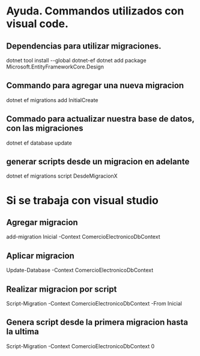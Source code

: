 

# Ayuda. Commandos utilizados con visual code. 

## Dependencias para utilizar migraciones. 
dotnet tool install --global dotnet-ef
dotnet add package Microsoft.EntityFrameworkCore.Design

## Commando para agregar una nueva migracion
dotnet ef migrations add InitialCreate

## Commado para actualizar nuestra base de datos, con las migraciones
dotnet ef database update

## generar scripts desde un migracion en adelante
dotnet ef migrations script DesdeMigracionX

# Si se trabaja con visual studio


## Agregar migracion
add-migration Inicial -Context ComercioElectronicoDbContext

## Aplicar migracion
Update-Database -Context ComercioElectronicoDbContext 

## Realizar migracion por script
Script-Migration -Context ComercioElectronicoDbContext -From Inicial

## Genera script desde la primera migracion hasta la ultima
Script-Migration -Context ComercioElectronicoDbContext 0


